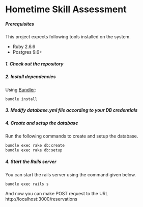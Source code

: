 # Hometime Skill Assessment

##### Prerequisites

This project expects following tools installed on the system.

- Ruby 2.6.6
- Postgres 9.6+

##### 1. Check out the repository

##### 2. Install dependencies

Using [Bundler](https://github.com/bundler/bundler):

```shell
bundle install
```

##### 3. Modify database.yml file according to your DB credentials

##### 4. Create and setup the database

Run the following commands to create and setup the database.

```bash
bundle exec rake db:create
bundle exec rake db:setup
```

##### 4. Start the Rails server

You can start the rails server using the command given below.

```bash
bundle exec rails s
```

And now you can make POST request to the URL http://localhost:3000/reservations

